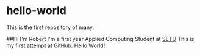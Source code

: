# hello-world
This is the first repository of many. 

##Hi I'm Robert
I'm a first year Applied Computing Student at [SETU](https://www.setu.ie/)
This is my first attempt at GitHub. Hello World!
